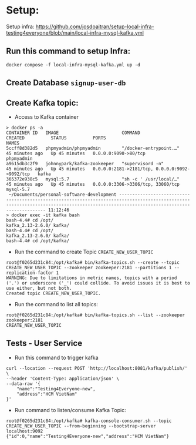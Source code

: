 # Setup:

Setup infra: https://github.com/josdoaitran/setup-local-infra-testing4everyone/blob/main/local-infra-mysql-kafka.yml
## Run this command to setup Infra: 
```
docker compose -f local-infra-mysql-kafka.yml up -d
```

## Create Database `signup-user-db`
## Create Kafka topic:
- Access to Kafka container
```aidl
> docker ps -a
CONTAINER ID   IMAGE                        COMMAND                  CREATED          STATUS          PORTS                                            NAMES
5ccff8d382d5   phpmyadmin/phpmyadmin        "/docker-entrypoint.…"   45 minutes ago   Up 45 minutes   0.0.0.0:9090->80/tcp                             phpmyadmin
a9615db3c2f9   johnnypark/kafka-zookeeper   "supervisord -n"         45 minutes ago   Up 45 minutes   0.0.0.0:2181->2181/tcp, 0.0.0.0:9092->9092/tcp   kafka
365372e938c5   mysql:5.7                    "sh -c ' /usr/local/…"   45 minutes ago   Up 45 minutes   0.0.0.0:3306->3306/tcp, 33060/tcp                mysql-5.7
 ~/Documents/personal-software-development -------------------------------------------------------------------------------------------------------------------------------------------------------------------------------------- 11:12:46
> docker exec -it kafka bash
bash-4.4# cd /opt/
kafka_2.13-2.6.0/ kafka/
bash-4.4# cd /opt/
kafka_2.13-2.6.0/ kafka/
bash-4.4# cd /opt/kafka/
```
- Run the command to create Topic `CREATE_NEW_USER_TOPIC`
```aidl
root@f0265d231c84:/opt/kafka# bin/kafka-topics.sh --create --topic CREATE_NEW_USER_TOPIC --zookeeper zookeeper:2181 --partitions 1 --replication-factor 1
WARNING: Due to limitations in metric names, topics with a period ('.') or underscore ('_') could collide. To avoid issues it is best to use either, but not both.
Created topic CREATE_NEW_USER_TOPIC.
```

- Run the command to list all topics: 
```aidl
root@f0265d231c84:/opt/kafka# bin/kafka-topics.sh --list --zookeeper zookeeper:2181
CREATE_NEW_USER_TOPIC
```

## Tests - User Service
- Run this command to trigger kafka
```
curl --location --request POST 'http://localhost:8081/kafka/publish/' \
--header 'Content-Type: application/json' \
--data-raw '{
    "name":"Testing4Everyone-new",
    "address":"HCM VietNam"    
}'
```

- Run command to listen/consume Kafka Topic:
```aidl
root@f0265d231c84:/opt/kafka# kafka-console-consumer.sh --topic CREATE_NEW_USER_TOPIC --from-beginning --bootstrap-server localhost:9092
{"id":0,"name":"Testing4Everyone-new","address":"HCM VietNam"}
```

